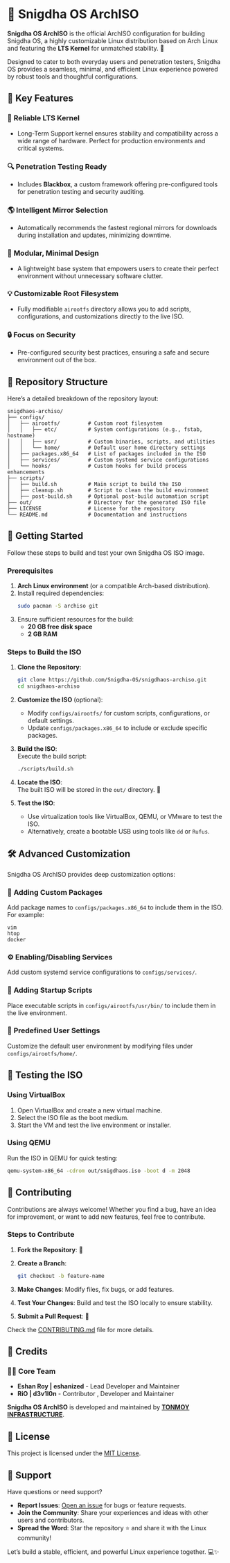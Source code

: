 # 🐧 Snigdha OS ArchISO  

**Snigdha OS ArchISO** is the official ArchISO configuration for building Snigdha OS, a highly customizable Linux distribution based on Arch Linux and featuring the **LTS Kernel** for unmatched stability. 🚀  

Designed to cater to both everyday users and penetration testers, Snigdha OS provides a seamless, minimal, and efficient Linux experience powered by robust tools and thoughtful configurations.  

## 🌟 Key Features  

### 🎯 **Reliable LTS Kernel**  
- Long-Term Support kernel ensures stability and compatibility across a wide range of hardware. Perfect for production environments and critical systems.  

### 🔍 **Penetration Testing Ready**  
- Includes **Blackbox**, a custom framework offering pre-configured tools for penetration testing and security auditing.  

### 🌎 **Intelligent Mirror Selection**  
- Automatically recommends the fastest regional mirrors for downloads during installation and updates, minimizing downtime.  

### 🧩 **Modular, Minimal Design**  
- A lightweight base system that empowers users to create their perfect environment without unnecessary software clutter.  

### 💡 **Customizable Root Filesystem**  
- Fully modifiable `airootfs` directory allows you to add scripts, configurations, and customizations directly to the live ISO.  

### 🔒 **Focus on Security**  
- Pre-configured security best practices, ensuring a safe and secure environment out of the box.  

## 📂 Repository Structure  

Here’s a detailed breakdown of the repository layout:  

```
snigdhaos-archiso/  
├── configs/  
│   ├── airootfs/         # Custom root filesystem  
│   │   ├── etc/          # System configurations (e.g., fstab, hostname)  
│   │   ├── usr/          # Custom binaries, scripts, and utilities  
│   │   └── home/         # Default user home directory settings  
│   ├── packages.x86_64   # List of packages included in the ISO  
│   ├── services/         # Custom systemd service configurations  
│   └── hooks/            # Custom hooks for build process enhancements  
├── scripts/  
│   ├── build.sh          # Main script to build the ISO  
│   ├── cleanup.sh        # Script to clean the build environment  
│   ├── post-build.sh     # Optional post-build automation script  
├── out/                  # Directory for the generated ISO file  
├── LICENSE               # License for the repository  
└── README.md             # Documentation and instructions  
```  

## 🚀 Getting Started  

Follow these steps to build and test your own Snigdha OS ISO image.  

### Prerequisites  

1. **Arch Linux environment** (or a compatible Arch-based distribution).  
2. Install required dependencies:  
   ```bash
   sudo pacman -S archiso git
   ```  
3. Ensure sufficient resources for the build:  
   - **20 GB free disk space**  
   - **2 GB RAM**  

### Steps to Build the ISO  

1. **Clone the Repository**:  
   ```bash
   git clone https://github.com/Snigdha-OS/snigdhaos-archiso.git  
   cd snigdhaos-archiso  
   ```  

2. **Customize the ISO** (optional):  
   - Modify `configs/airootfs/` for custom scripts, configurations, or default settings.  
   - Update `configs/packages.x86_64` to include or exclude specific packages.  

3. **Build the ISO**:  
   Execute the build script:  
   ```bash
   ./scripts/build.sh  
   ```  

4. **Locate the ISO**:  
   The built ISO will be stored in the `out/` directory. 🎉  

5. **Test the ISO**:  
   - Use virtualization tools like VirtualBox, QEMU, or VMware to test the ISO.  
   - Alternatively, create a bootable USB using tools like `dd` or `Rufus`.  

## 🛠️ Advanced Customization  

Snigdha OS ArchISO provides deep customization options:  

### 🔧 **Adding Custom Packages**  
Add package names to `configs/packages.x86_64` to include them in the ISO. For example:  
```  
vim  
htop  
docker  
```  

### ⚙️ **Enabling/Disabling Services**  
Add custom systemd service configurations to `configs/services/`.  

### 📜 **Adding Startup Scripts**  
Place executable scripts in `configs/airootfs/usr/bin/` to include them in the live environment.  

### 📁 **Predefined User Settings**  
Customize the default user environment by modifying files under `configs/airootfs/home/`.  

## 🧪 Testing the ISO  

### Using VirtualBox  
1. Open VirtualBox and create a new virtual machine.  
2. Select the ISO file as the boot medium.  
3. Start the VM and test the live environment or installer.  

### Using QEMU  
Run the ISO in QEMU for quick testing:  
```bash
qemu-system-x86_64 -cdrom out/snigdhaos.iso -boot d -m 2048  
```  

## 🤝 Contributing  

Contributions are always welcome! Whether you find a bug, have an idea for improvement, or want to add new features, feel free to contribute.  

### Steps to Contribute  

1. **Fork the Repository**: 🍴  
2. **Create a Branch**:  
   ```bash
   git checkout -b feature-name  
   ```  

3. **Make Changes**: Modify files, fix bugs, or add features.  
4. **Test Your Changes**: Build and test the ISO locally to ensure stability.  
5. **Submit a Pull Request**: 🎯  

Check the [CONTRIBUTING.md](CONTRIBUTING.md) file for more details.  

## 🌟 Credits  

### 👨‍💻 Core Team  

- **Eshan Roy | eshanized** - Lead Developer and Maintainer  
- **RiO | d3v1l0n** - Contributor , Developer and Maintainer

**Snigdha OS ArchISO** is developed and maintained by **[TONMOY INFRASTRUCTURE](https://tonmoyinfrastructure.github.io/)**.  

## 📜 License  

This project is licensed under the [MIT License](LICENSE).  

## 💬 Support  

Have questions or need support?  

- **Report Issues**: [Open an issue](https://github.com/Snigdha-OS/snigdhaos-archiso/issues) for bugs or feature requests.  
- **Join the Community**: Share your experiences and ideas with other users and contributors.  
- **Spread the Word**: Star the repository ⭐ and share it with the Linux community!  

Let’s build a stable, efficient, and powerful Linux experience together. 💻✨  